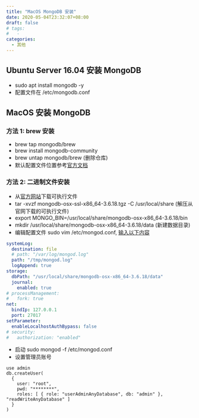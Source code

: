 ```yaml
---
title: "MacOS MongoDB 安装"
date: 2020-05-04T23:32:07+08:00
draft: false
# tags:
#   -
categories:
  - 其他
---
```


## Ubuntu Server 16.04 安装 MongoDB

- sudo apt install mongodb -y
- 配置文件在 /etc/mongodb.conf

## MacOS 安装 MongoDB

### 方法 1: brew 安装

- brew tap mongodb/brew
- brew install mongodb-community
- brew untap mongodb/brew (删除仓库)
- 默认配置文件位置参考[官方文档](https://docs.mongodb.com/manual/tutorial/install-mongodb-on-os-x/)

### 方法 2: 二进制文件安装

- 从[官方网站](https://www.mongodb.com/download-center)下载可执行文件
- tar -xvzf mongodb-osx-ssl-x86_64-3.6.18.tgz -C /usr/local/share (解压从官网下载的可执行文件)
- export MONGO_BIN=/usr/local/share/mongodb-osx-x86_64-3.6.18/bin
- mkdir /usr/local/share/mongodb-osx-x86_64-3.6.18/data (新建数据目录)
- 编辑配置文件 sudo vim /etc/mongod.conf, [输入以下内容](https://docs.mongodb.com/manual/reference/configuration-options/)

```yaml
systemLog:
  destination: file
  # path: "/var/log/mongod.log"
  path: "/tmp/mongod.log"
  logAppend: true
storage:
  dbPath: "/usr/local/share/mongodb-osx-x86_64-3.6.18/data"
  journal:
    enabled: true
# processManagement:
#   fork: true
net:
  bindIp: 127.0.0.1
  port: 27017
setParameter:
  enableLocalhostAuthBypass: false
# security:
#   authorization: "enabled"
```

- 启动 sudo mongod -f /etc/mongod.conf
- 设置管理员账号

```shell
use admin
db.createUser(
  {
    user: "root",
    pwd: "********",
    roles: [ { role: "userAdminAnyDatabase", db: "admin" }, "readWriteAnyDatabase" ]
  }
)
```
